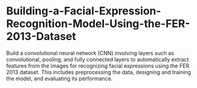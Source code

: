 # Building-a-Facial-Expression-Recognition-Model-Using-the-FER-2013-Dataset
Build a convolutional neural network (CNN) involving layers such as convolutional, pooling, and fully connected layers to automatically extract features from the images for recognizing facial expressions using the FER 2013 dataset. This includes preprocessing the data, designing and training the model, and evaluating its performance.
